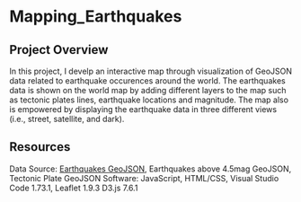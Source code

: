 # Mapping_Earthquakes

## Project Overview

In this project, I develp an interactive map through visualization of GeoJSON data related to earthquake occurences around the world. The earthquakes data is shown on the world map by adding different layers to the map such as tectonic plates lines, earthquake locations and magnitude. The map also is empowered by displaying the earthquake data in three different views (i.e., street, satellite, and dark).

## Resources
Data Source: [Earthquakes GeoJSON](https://raw.githubusercontent.com/fraxen/tectonicplates/master/GeoJSON/PB2002_boundaries.json), Earthquakes above 4.5mag GeoJSON, Tectonic Plate GeoJSON
Software: JavaScript, HTML/CSS, Visual Studio Code 1.73.1, Leaflet 1.9.3 D3.js 7.6.1


